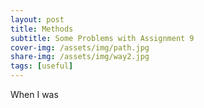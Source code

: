 ```yaml
---
layout: post
title: Methods
subtitle: Some Problems with Assignment 9
cover-img: /assets/img/path.jpg
share-img: /assets/img/way2.jpg
tags: [useful]
---
```


When I was 
